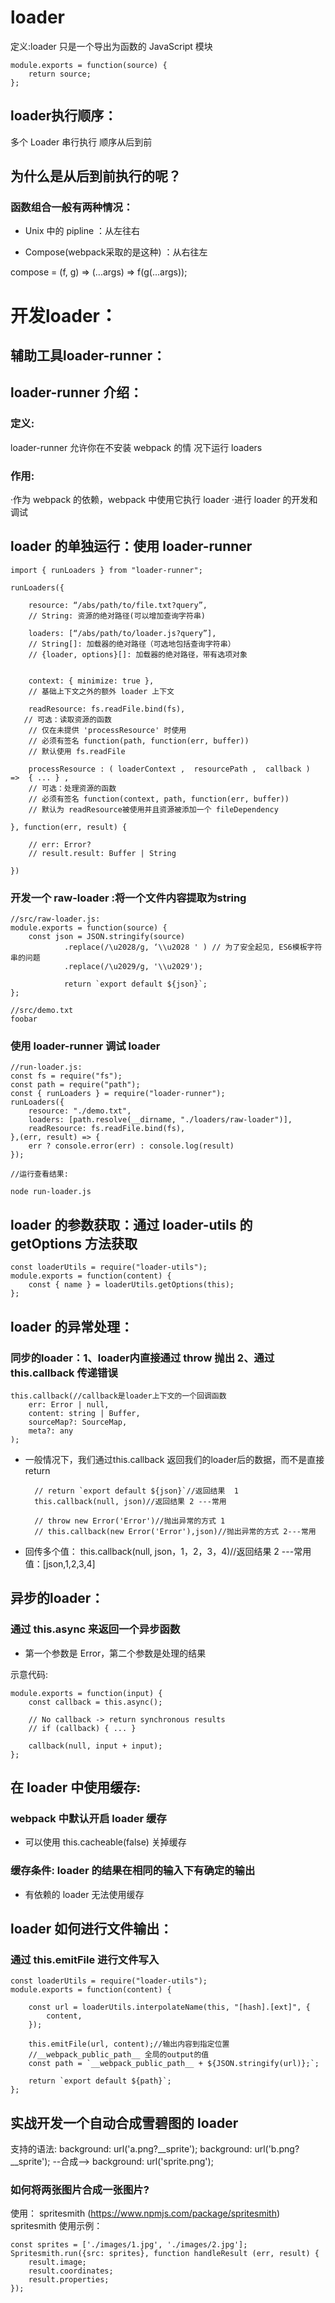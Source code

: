 # loader

定义:loader 只是一个导出为函数的 JavaScript 模块

    module.exports = function(source) { 
        return source; 
    };

## loader执行顺序：

多个 Loader 串行执行 顺序从后到前


## 为什么是从后到前执行的呢？

### 函数组合一般有两种情况：

* Unix 中的 pipline ：从左往右


* Compose(webpack采取的是这种) ：从右往左

compose = (f, g) => (...args) => f(g(...args));


# 开发loader：

## 辅助工具loader-runner：

## loader-runner 介绍：

### 定义:

loader-runner 允许你在不安装 webpack 的情 况下运行 loaders
### 作用:

·作为 webpack 的依赖，webpack 中使用它执行 loader 
·进行 loader 的开发和调试


## loader 的单独运行：使用 loader-runner 

    import { runLoaders } from "loader-runner";

    runLoaders({

        resource: “/abs/path/to/file.txt?query”, 
        // String: 资源的绝对路径(可以增加查询字符串)

        loaders: [“/abs/path/to/loader.js?query”],
        // String[]: 加载器的绝对路径（可选地包括查询字符串）
	    // {loader, options}[]: 加载器的绝对路径，带有选项对象

       
        context: { minimize: true }, 
        // 基础上下文之外的额外 loader 上下文

        readResource: fs.readFile.bind(fs),
       // 可选：读取资源的函数
        // 仅在未提供 'processResource' 时使用
        // 必须有签名 function(path, function(err, buffer))
        // 默认使用 fs.readFile 

        processResource : ( loaderContext ,  resourcePath ,  callback )  =>  { ... } , 
        // 可选：处理资源的函数 
        // 必须有签名 function(context, path, function(err, buffer)) 
        // 默认为 readResource被使用并且资源被添加一个 fileDependency 

    }, function(err, result) {

        // err: Error?
        // result.result: Buffer | String

    }) 

### 开发一个 raw-loader :将一个文件内容提取为string


    //src/raw-loader.js:
    module.exports = function(source) { 
        const json = JSON.stringify(source)
                .replace(/\u2028/g, ‘\\u2028 ' ) // 为了安全起见, ES6模板字符串的问题
                .replace(/\u2029/g, '\\u2029');

                return `export default ${json}`; 
    };

    //src/demo.txt
    foobar


### 使用 loader-runner 调试 loader


    //run-loader.js:
    const fs = require("fs");
    const path = require("path");
    const { runLoaders } = require("loader-runner"); 
    runLoaders({ 
        resource: "./demo.txt",
        loaders: [path.resolve(__dirname, "./loaders/raw-loader")],
        readResource: fs.readFile.bind(fs),
    },(err, result) => {
        err ? console.error(err) : console.log(result)
    });

    //运行查看结果:

    node run-loader.js

## loader 的参数获取：通过 loader-utils 的 getOptions 方法获取


    const loaderUtils = require("loader-utils");
    module.exports = function(content) {
        const { name } = loaderUtils.getOptions(this);
    };
## loader 的异常处理：

### 同步的loader：1、loader内直接通过 throw 抛出 2、通过this.callback 传递错误

    this.callback(//callback是loader上下文的一个回调函数
        err: Error | null,
        content: string | Buffer, 
        sourceMap?: SourceMap,
        meta?: any
    );

* 一般情况下，我们通过this.callback 返回我们的loader后的数据，而不是直接return
  
        // return `export default ${json}`//返回结果  1
        this.callback(null, json)//返回结果 2 ---常用

        // throw new Error('Error')//抛出异常的方式 1
        // this.callback(new Error('Error'),json)//抛出异常的方式 2---常用
* 回传多个值：
        this.callback(null, json，1，2，3，4)//返回结果 2 ---常用 值：[json,1,2,3,4]

## 异步的loader：

### 通过 this.async 来返回一个异步函数

* 第一个参数是 Error，第二个参数是处理的结果


示意代码:

    module.exports = function(input) {
        const callback = this.async();

        // No callback -> return synchronous results 
        // if (callback) { ... }
        
        callback(null, input + input); 
    };

## 在 loader 中使用缓存:

### webpack 中默认开启 loader 缓存 

* 可以使用 this.cacheable(false) 关掉缓存
### 缓存条件: loader 的结果在相同的输入下有确定的输出 

* 有依赖的 loader 无法使用缓存
  
## loader 如何进行文件输出：

### 通过 this.emitFile 进行文件写入

    const loaderUtils = require("loader-utils");
    module.exports = function(content) {

        const url = loaderUtils.interpolateName(this, "[hash].[ext]", {
            content, 
        });

        this.emitFile(url, content);//输出内容到指定位置
        //__webpack_public_path__ 全局的output的值
        const path = `__webpack_public_path__ + ${JSON.stringify(url)};`;

        return `export default ${path}`; 
    };


## 实战开发一个自动合成雪碧图的 loader

支持的语法:
background: url('a.png?__sprite');
background: url('b.png?__sprite');
--合成-->
background: url('sprite.png');

### 如何将两张图片合成一张图片?

使用： spritesmith (https://www.npmjs.com/package/spritesmith) spritesmith 
使用示例：

    const sprites = ['./images/1.jpg', './images/2.jpg'];
    Spritesmith.run({src: sprites}, function handleResult (err, result) { 
        result.image;
        result.coordinates;
        result.properties;
    });